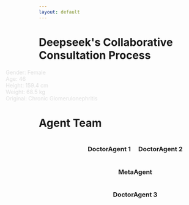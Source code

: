 ```yaml
---
layout: default
---
```


<div class="text-center">
  <h1 class="text-3xl font-bold text-indigo-800 mb-2">Deepseek's Collaborative Consultation Process</h1>
</div>

<div class="grid grid-cols-2 gap-4">
  <div class="flex flex-col space-y-3">
    <div class="bg-white p-6 rounded-xl shadow-md animate-slide-in-left">
      <div class="grid grid-cols-2 gap-4 text-sm">
        <div class="flex items-center">
          <i-carbon-gender-female class="text-pink-500 mr-2 w-5 h-5" />
          <span>Gender: Female</span>
        </div>
        <div class="flex items-center">
          <i-carbon-calendar class="text-blue-500 mr-2 w-5 h-5" />
          <span>Age: 46</span>
        </div>
        <div class="flex items-center">
          <i-carbon-height class="text-green-500 mr-2 w-5 h-5" />
          <span>Height: 159.4 cm</span>
        </div>
        <div class="flex items-center">
          <i-carbon-weight class="text-purple-500 mr-2 w-5 h-5" />
          <span>Weight: 68.5 kg</span>
        </div>
        <div class="col-span-2 flex items-start">
          <i-carbon-warning class="text-red-500 mr-2 w-5 h-5 flex-shrink-0" />
          <span>Original: Chronic Glomerulonephritis</span>
        </div>
      </div>
    </div>
    <div class="bg-white p-3 rounded-xl shadow-md animate-slide-in-right">
      <line-chart />
    </div>
  </div>

  <div class="relative">
    <div v-click=1 class="text-center">
      <h1 class="text-2xl text-indigo-800 mb-2">Agent Team</h1>
    </div>
    <div v-click=1 class="triangle-container">
      <div class="triangle-row mb-8 mt-8">
        <div class="relative bg-red-50 rounded-2xl p-3 shadow-lg hover:shadow-xl transition-all duration-300">
          <div class="absolute -top-6 left-1/2 -translate-x-1/2">
            <carbon:ai class="text-4xl text-red-600 bg-white rounded-full p-2 shadow-md" />
          </div>
          <h3 class="text-xl font-bold text-red-800 mb-4 mt-2">DoctorAgent 1</h3>
        </div>
        <div class="relative bg-green-50 rounded-2xl p-3 shadow-lg hover:shadow-xl transition-all duration-300">
          <div class="absolute -top-6 left-1/2 -translate-x-1/2">
            <carbon:ai class="text-4xl text-emerald-600 bg-white rounded-full p-2 shadow-md" />
          </div>
          <h3 class="text-xl font-bold text-green-800 mb-4 mt-2">DoctorAgent 2</h3>
        </div>
      </div>
      <div class="triangle-row mb-8">
        <div class="relative bg-yellow-50 rounded-2xl p-3 shadow-lg hover:shadow-xl transition-all duration-300">
          <div class="absolute -top-6 left-1/2 -translate-x-1/2">
            <carbon:light class="text-4xl text-yellow-500 bg-white rounded-full p-2 shadow-md" />
          </div>
          <h3 class="text-xl font-bold text-yellow-500 mb-4 mt-2">MetaAgent</h3>
        </div>
      </div>
      <div class="triangle-row">
        <div class="relative bg-purple-50 rounded-2xl p-3 shadow-lg hover:shadow-xl transition-all duration-300">
          <div class="absolute -top-6 left-1/2 -translate-x-1/2">
            <carbon:ai class="text-4xl text-purple-600 bg-white rounded-full p-2 shadow-md" />
          </div>
          <h3 class="text-xl font-bold text-purple-800 mb-4 mt-2">DoctorAgent 3</h3>
        </div>
      </div>
    </div>
  </div>
</div>

<style>
.animate-slide-in-left {
  animation: slideInLeft 0.8s ease-out;
}

.animate-slide-in-right {
  animation: slideInRight 0.8s ease-out;
}

@keyframes slideInLeft {
  from { transform: translateX(-100px); opacity: 0; }
  to { transform: translateX(0); opacity: 1; }
}

@keyframes slideInRight {
  from { transform: translateX(100px); opacity: 0; }
  to { transform: translateX(0); opacity: 1; }
}

[v-click] {
  --v-click-delay-enter: 0.3s;
}

.triangle-container {
  flex-direction: column;
  align-items: center;
}

.triangle-row {
  display: flex;
  justify-content: center;
  gap: 20px; /* 调整图片之间的间距 */
}
</style>